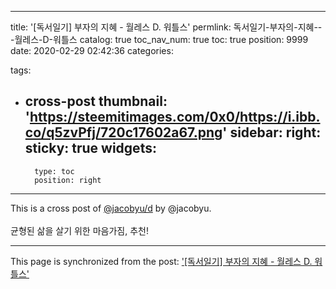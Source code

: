 
---
title: '[독서일기] 부자의 지혜 - 월레스 D. 워틀스'
permlink: 독서일기-부자의-지혜---월레스-D-워틀스
catalog: true
toc_nav_num: true
toc: true
position: 9999
date: 2020-02-29 02:42:36
categories:

tags:
- cross-post
thumbnail: 'https://steemitimages.com/0x0/https://i.ibb.co/q5zvPfj/720c17602a67.png'
sidebar:
    right:
        sticky: true
widgets:
    -
        type: toc
        position: right
---


This is a cross post of [@jacobyu/d](/@jacobyu/d) by @jacobyu.<br><br>균형된 삶을 살기 위한 마음가짐, 추천!

- - -

This page is synchronized from the post: ['[독서일기] 부자의 지혜 - 월레스 D. 워틀스'](https://steempeak.com/@jacobyu/d-hive-197929)
